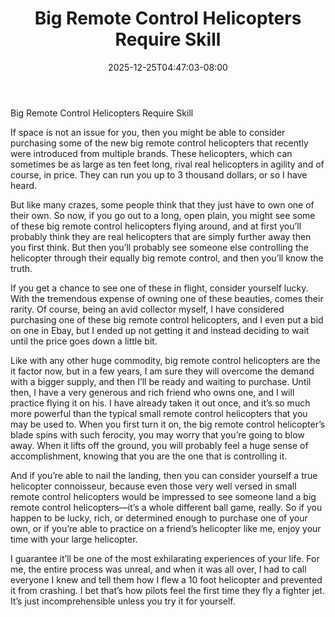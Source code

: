 ﻿---
title: "Big Remote Control Helicopters Require Skill"
date: 2025-12-25T04:47:03-08:00
description: "remote control helicopters Tips for Web Success"
featured_image: "/images/remote control helicopters.jpg"
tags: ["remote control helicopters"]
---

Big Remote Control Helicopters Require Skill

If space is not an issue for you, then you might be able to consider purchasing some of the new big remote control helicopters that recently were introduced from multiple brands.  These helicopters, which can sometimes be as large as ten feet long, rival real helicopters in agility and of course, in price.  They can run you up to 3 thousand dollars, or so I have heard.

But like many crazes, some people think that they just have to own one of their own.  So now, if you go out to a long, open plain, you might see some of these big remote control helicopters flying around, and at first you’ll probably think they are real helicopters that are simply further away then you first think.  But then you’ll probably see someone else controlling the helicopter through their equally big remote control, and then you’ll know the truth.

If you get a chance to see one of these in flight, consider yourself lucky.  With the tremendous expense of owning one of these beauties, comes their rarity.  Of course, being an avid collector myself, I have considered purchasing one of these big remote control helicopters, and I even put a bid on one in Ebay, but I ended up not getting it and instead deciding to wait until the price goes down a little bit.

Like with any other huge commodity, big remote control helicopters are the it factor now, but in a few years, I am sure they will overcome the demand with a bigger supply, and then I’ll be ready and waiting to purchase.  Until then, I have a very generous and rich friend who owns one, and I will practice flying it on his.  I have already taken it out once, and it’s so much more powerful than the typical small remote control helicopters that you may be used to.  When you first turn it on, the big remote control helicopter’s blade spins with such ferocity, you may worry that you’re going to blow away.  When it lifts off the ground, you will probably feel a huge sense of accomplishment, knowing that you are the one that is controlling it.

And if you’re able to nail the landing, then you can consider yourself a true helicopter connoisseur, because even those very well versed in small remote control helicopters would be impressed to see someone land a big remote control helicopters—it’s a whole different ball game, really.  So if you happen to be lucky, rich, or determined enough to purchase one of your own, or if you’re able to practice on a friend’s helicopter like me, enjoy your time with your large helicopter.

I guarantee it’ll be one of the most exhilarating experiences of your life.  For me, the entire process was unreal, and when it was all over, I had to call everyone I knew and tell them how I flew a 10 foot helicopter and prevented it from crashing.  I bet that’s how pilots feel the first time they fly a fighter jet.  It’s just incomprehensible unless you try it for yourself.
